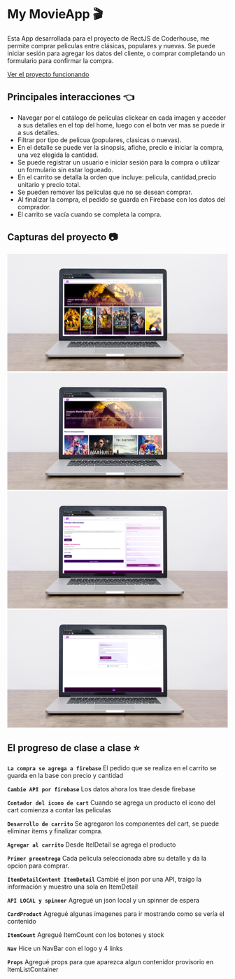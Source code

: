 # My MovieApp :clapper:

Esta App desarrollada para el proyecto de RectJS de Coderhouse, me permite comprar peliculas entre clásicas, populares y nuevas.
Se puede iniciar sesión para agregar los datos del cliente, o comprar completando un formulario para confirmar la compra.

[Ver el proyecto funcionando](https://clever-elf-9f3adc.netlify.app/)

## Principales interacciones :point_left:

-   Navegar por el catálogo de películas clickear en cada imagen y acceder a sus detalles en el top del home, luego con el botn ver mas se puede ir a sus detalles.
-   Filtrar por tipo de pelicua (populares, clasicas o nuevas).
-   En el detalle se puede ver la sinopsis, afiche, precio e iniciar la compra, una vez elegida la cantidad.
-   Se puede registrar un usuario e iniciar sesión para la compra o utilizar un formulario sin estar logueado.
-   En el carrito se detalla la orden que incluye: pelicula, cantidad,precio unitario y precio total.
-   Se pueden remover las películas que no se desean comprar.
-   Al finalizar la compra, el pedido se guarda en Firebase con los datos del comprador.
-   El carrito se vacía cuando se completa la compra.

## Capturas del proyecto :camera:

![Home](https://github.com/ayelenramonda/movieapp/blob/main/movieapp/src/assets/muestra1.png)
![Detalle](https://github.com/ayelenramonda/movieapp/blob/main/movieapp/src/assets/muestra2.png)
![Carrito](https://github.com/ayelenramonda/movieapp/blob/main/movieapp/src/assets/muestra3.png)
![Carrito](https://github.com/ayelenramonda/movieapp/blob/main/movieapp/src/assets/muestra4.png)

## El progreso de clase a clase :star:

**`La compra se agrega a firebase`**
El pedido que se realiza en el carrito se guarda en la base con precio y cantidad

**`Cambie API por firebase`**
Los datos ahora los trae desde firebase

**`Contador del icono de cart`**
Cuando se agrega un producto el icono del cart comienza a contar las peliculas

**`Desarrollo de carrito`**
Se agregaron los componentes del cart, se puede eliminar items y finalizar compra.

**`Agregar al carrito`**
Desde ItelDetail se agrega el producto

**`Primer preentrega`**
Cada pelicula seleccionada abre su detalle y da la opcion para comprar.

**`ItemDetailContent ItemDetail`**
Cambié el json por una API, traigo la información y muestro una sola en ItemDetail

**`API LOCAL y spinner`**
Agregué un json local y un spinner de espera

**`CardProduct`**
Agregué algunas imagenes para ir mostrando como se vería el contenido

**`ItemCount`**
Agregué ItemCount con los botones y stock

**`Nav`**
Hice un NavBar con el logo y 4 links

**`Props`**
Agregué props para que aparezca algun contenidor provisorio en ItemListContainer
